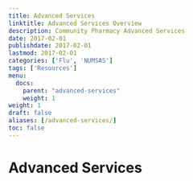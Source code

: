 ```yaml
---
title: Advanced Services
linktitle: Advanced Services Overview
description: Community Pharmacy Advanced Services
date: 2017-02-01
publishdate: 2017-02-01
lastmod: 2017-02-01
categories: ['Flu', 'NUMSAS']
tags: ['Resources']
menu:
  docs:
    parent: "advanced-services"
    weight: 1
weight: 1
draft: false
aliases: [/advanced-services/]
toc: false
---
```


 # Advanced Services
